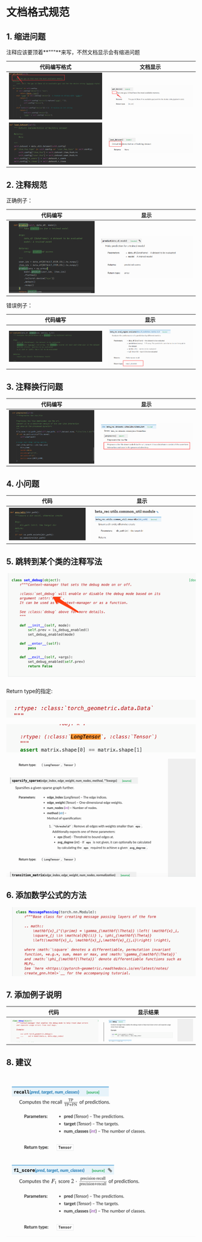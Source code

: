 # 文档格式规范

## 1. 缩进问题

注释应该要顶着**"""**来写，不然文档显示会有缩进问题

| 代码编写格式                                                 | 文档显示                                                     |
| ------------------------------------------------------------ | ------------------------------------------------------------ |
| ![1591513795011](./img/docs/img1.png) | ![1591514054954](./img/docs/img2.png) |
| ![1591513943295](./img/docs/img3.png) | ![1591514086911](./img/docs/img4.png) |

## 2. 注释规范

正确例子：

| 代码编写                                                     | 显示                                                         |
| ------------------------------------------------------------ | ------------------------------------------------------------ |
| ![1591516041880](./img/docs/img5.png) | ![1591516056191](./img/docs/img6.png) |

错误例子：

| 代码编写                                                     | 显示                                                         |
| ------------------------------------------------------------ | ------------------------------------------------------------ |
| ![1591516682450](./img/docs/img7.png) | ![1591516692503](./img/docs/img8.png) |

## 3. 注释换行问题

| 代码编写                                                     | 显示                                                         |
| ------------------------------------------------------------ | ------------------------------------------------------------ |
| ![1591516116811](./img/docs/img9.png) | ![1591515840206](./img/docs/img10.png) |

## 4. 小问题

| 代码                                                         | 显示                                                         |
| ------------------------------------------------------------ | ------------------------------------------------------------ |
| ![1591516496649](./img/docs/img11.png) | ![1591516510170](./img/docs/img12.png) |

## 5. 跳转到某个类的注释写法

![1591520192198](./img/docs/img13.png)

Return type的指定:

![1591520240907](./img/docs/img14.png)

![1591520255156](./img/docs/img15.png)

![1591520271277](./img/docs/img16.png)

## 6. 添加数学公式的方法

![1591520769559](./img/docs/img17.png)

## 7. 添加例子说明

| 代码                                                         | 显示结果                                                     |
| ------------------------------------------------------------ | ------------------------------------------------------------ |
| ![1591520811620](./img/docs/img18.png) | ![1591520829207](./img/docs/img19.png) |

## 8. 建议

![1591522096569](./img/docs/img20.png)